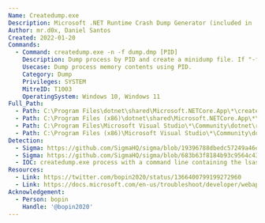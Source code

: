 ```yaml
---
Name: Createdump.exe
Description: Microsoft .NET Runtime Crash Dump Generator (included in .NET Core)
Author: mr.d0x, Daniel Santos
Created: 2022-01-20
Commands:
  - Command: createdump.exe -n -f dump.dmp [PID]
    Description: Dump process by PID and create a minidump file. If "-f dump.dmp" is not specified, the file is created as '%TEMP%\dump.%p.dmp' where %p is the PID of the target process.
    Usecase: Dump process memory contents using PID.
    Category: Dump
    Privileges: SYSTEM
    MitreID: T1003
    OperatingSystem: Windows 10, Windows 11
Full_Path:
  - Path: C:\Program Files\dotnet\shared\Microsoft.NETCore.App\*\createdump.exe
  - Path: C:\Program Files (x86)\dotnet\shared\Microsoft.NETCore.App\*\createdump.exe
  - Path: C:\Program Files\Microsoft Visual Studio\*\Community\dotnet\runtime\shared\Microsoft.NETCore.App\6.0.0\createdump.exe
  - Path: C:\Program Files (x86)\Microsoft Visual Studio\*\Community\dotnet\runtime\shared\Microsoft.NETCore.App\6.0.0\createdump.exe
Detection:
  - Sigma: https://github.com/SigmaHQ/sigma/blob/19396788dbedc57249a46efed2bb1927abc376d4/rules/windows/process_creation/proc_creation_win_proc_dump_createdump.yml
  - Sigma: https://github.com/SigmaHQ/sigma/blob/683b63f8184b93c9564c4310d10c571cbe367e1e/rules/windows/process_creation/proc_creation_win_renamed_createdump.yml
  - IOC: createdump.exe process with a command line containing the lsass.exe process id
Resources:
  - Link: https://twitter.com/bopin2020/status/1366400799199272960
  - Link: https://docs.microsoft.com/en-us/troubleshoot/developer/webapps/aspnetcore/practice-troubleshoot-linux/lab-1-3-capture-core-crash-dumps
Acknowledgement:
  - Person: bopin
    Handle: '@bopin2020'
---
```

